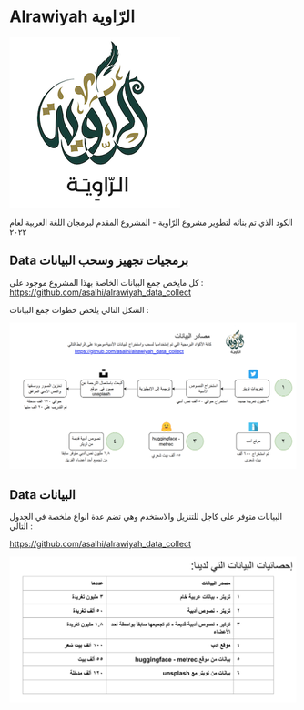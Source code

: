 # Alrawiyah الرّاوية

![logo_alrawiyah](logo_alrawiyah_small.png)


الكود الذي تم بنائه لتطوير مشروع الرّاوية - المشروع المقدم لبرمجان اللغة العربية لعام ٢٠٢٢


## Data برمجيات تجهيز وسحب البيانات

كل مايخص جمع البيانات الخاصة بهذا المشروع موجود على :
https://github.com/asalhi/alrawiyah_data_collect

الشكل التالي يلخص خطوات جمع البيانات :

![Alt text](https://raw.githubusercontent.com/asalhi/alrawiyah_data_collect/main/barmajan_data2.png?raw=true "Title")

## Data البيانات

البيانات متوفر على كاجل للتنزيل والاستخدم وهي تضم عدة انواع ملخصة في الجدول التالي :


https://github.com/asalhi/alrawiyah_data_collect

![Alt text](https://raw.githubusercontent.com/asalhi/alrawiyah_data_collect/main/info_about_data2.png?raw=true "Title")




